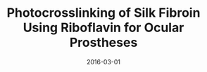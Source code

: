 ---
title: "Photocrosslinking of Silk Fibroin Using Riboflavin for Ocular Prostheses"
collection: publications
permalink: /publication/2016-03-01-Photocrosslinking-of-Silk-Fibroin-Using-Riboflavin-for-Ocular-Prostheses
scholarlink: https://scholar.google.com/scholar?q=Photocrosslinking+of+Silk+Fibroin+Using+Riboflavin+for+Ocular+Prostheses
date: 2016-03-01
venue: 'Adv Mater'
citation: ' M. Applegate,  B. Partlow,  J. Coburn,  B. Marelli,  C. Pirie,  R. Pineda,  D. Kaplan,  F. Omenetto, &quot;Photocrosslinking of Silk Fibroin Using Riboflavin for Ocular Prostheses.&quot; Adv Mater, 2016.'
firstauthor: true
---